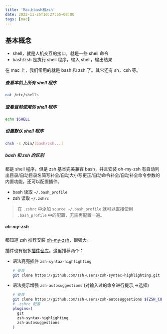 ```yaml
---
title: 'Mac上bash和zsh'
date: 2022-11-25T10:27:55+08:00
tags: [mac]
---
```


## 基本概念

- shell，就是人机交互的接口，就是一些 shell 命令
- bash/zsh 是执行 shell 程序，输入 shell，输出结果

在 mac 上，我们常用的就是 bash 和 zsh 了。其它还有 sh，csh 等。

##### 查看本机上所有 shell 程序

```sh
cat /etc/shells
```

##### 查看目前使用的 shell 程序

```sh
echo $SHELL
```

##### 设置默认 shell 程序

```sh
chsh -s /bin/[bash/zsh...]
```

##### bash 和 zsh 的区别

都是 shell 程序，但是 zsh 基本完美兼容 bash，并且安装 oh-my-zsh 有自动列出目录/自动目录名简写补全/自动大小写更正/自动命令补全/自动补全命令参数的内置功能，还可以配置插件。

- bash 读取 `~/.bash_profile`
- zsh 读取 `~/.zshrc`

> 在 `.zshrc` 中添加 `source ~/.bash_profile` 就可以直接使用 `.bash_profile` 中的配置，无需再配置一遍。

##### oh-my-zsh

都知道 zsh 推荐安装 [oh-my-zsh](https://ohmyz.sh/)，很强大。

插件也有很多[插件仓库](https://github.com/ohmyzsh/ohmyzsh/wiki/Plugins)。这里推荐两个：

- 语法高亮插件 `zsh-syntax-highlighting`
  ```sh
  # 安装
  git clone https://github.com/zsh-users/zsh-syntax-highlighting.git ${ZSH_CUSTOM:-~/.oh-my-zsh/custom}/plugins/zsh-syntax-highlighting
  ```
- 语法提示增强 `zsh-autosuggestions` (对输入过的命令进行提示,->选择)
  ```sh
  # 安装
  git clone https://github.com/zsh-users/zsh-autosuggestions ${ZSH_CUSTOM:-~/.oh-my-zsh/custom}/plugins/zsh-autosuggestions
  # .zshrc 配置
  plugins=(
    git
    zsh-syntax-highlighting
    zsh-autosuggestions
  )
  ```
